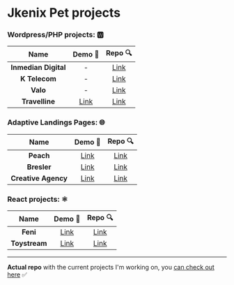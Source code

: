 # Jkenix Pet projects

### Wordpress/PHP projects:  🆆  

|Name|Demo 🔗|Repo 🔍|
|:------------------:|:------:|:------:|
|**Inmedian Digital**|-|[Link](https://github.com/jkenix/test-inmedian-digital)|
|**K Telecom**|-|[Link](https://github.com/jkenix/test-k-telecom)|
|**Valo**|-|[Link](https://github.com/jkenix/test-valo)|
|**Travelline**|[Link](https://fastidious-dodol-e6b19f.netlify.app/)|[Link](https://github.com/jkenix/test-travelline)|

### Adaptive Landings Pages: 🌐  

|Name|Demo 🔗|Repo 🔍|
|:------------------:|:------:|:------:|
|**Peach**|[Link](https://dainty-sherbet-ab0d4f.netlify.app/)|[Link](https://github.com/jkenix/test-peach)|
|**Bresler**|[Link](https://dashing-stardust-0858f3.netlify.app/)|[Link](https://github.com/jkenix/test-bresler)|
|**Creative Agency**|[Link](https://creative-agencyyyy.netlify.app/)|[Link](https://github.com/jkenix/jkenix-projects/tree/creative-agency)|

### React projects: ⚛️  

|Name|Demo 🔗|Repo 🔍|
|:------------------:|:------:|:------:|
|**Feni**|[Link](https://feni-studio.netlify.app/)|[Link](https://github.com/jkenix/jkenix-project/tree/feni-website)|
|**Toystream**|[Link](https://toystream-team.netlify.app/)|[Link](https://github.com/jkenix/jkenix.github.io/tree/toystream) |

---

**Actual repo** with the current projects I'm working on, you [can check out here](https://github.com/jkenix/jkenix-projects) ✅ 
